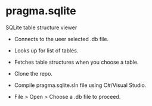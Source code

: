 # pragma.sqlite
SQLite table structure viewer

* Connects to the ueer selected .db file.
* Looks up for list of tables.
* Fetches table structures when you choose a table.

* Clone the repo.
* Compile pragma.sqlite.sln file using C#/Visual Studio.
* File > Open > Choose a .db file to proceed.
